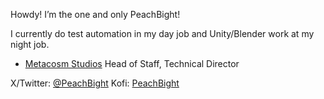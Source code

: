 Howdy! I’m the one and only PeachBight! 

I currently do test automation in my day job and Unity/Blender work at my night job.

- [Metacosm Studios](https://twitter.com/MetacosmStudios) Head of Staff, Technical Director

X/Twitter: [@PeachBight](https://twitter.com/PeachBight)
Kofi: [PeachBight](https://ko-fi.com/peachbight)

<!---
PeachBight/PeachBight is a ✨ special ✨ repository because its `README.md` (this file) appears on your GitHub profile.
You can click the Preview link to take a look at your changes.
--->
